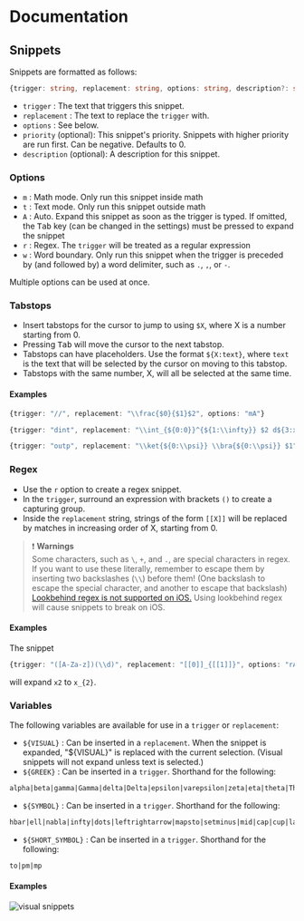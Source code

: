 # Documentation

## Snippets

Snippets are formatted as follows:

```typescript
{trigger: string, replacement: string, options: string, description?: string, priority?: number}
```

- `trigger` : The text that triggers this snippet.
- `replacement` : The text to replace the `trigger` with.
- `options` : See below.
- `priority` (optional): This snippet's priority. Snippets with higher priority are run first. Can be negative. Defaults to 0.
- `description` (optional): A description for this snippet.

### Options

- `m` : Math mode. Only run this snippet inside math
- `t` : Text mode. Only run this snippet outside math
- `A` : Auto. Expand this snippet as soon as the trigger is typed. If omitted, the <kbd>Tab</kbd> key (can be changed in the settings) must be pressed to expand the snippet
- `r` : Regex. The `trigger` will be treated as a regular expression
- `w` : Word boundary. Only run this snippet when the trigger is preceded by (and followed by) a word delimiter, such as `.`, `,`, or `-`.

Multiple options can be used at once.

### Tabstops

- Insert tabstops for the cursor to jump to using `$X`, where X is a number starting from 0.
- Pressing <kbd>Tab</kbd> will move the cursor to the next tabstop.
- Tabstops can have placeholders. Use the format `${X:text}`, where `text` is the text that will be selected by the cursor on moving to this tabstop.
- Tabstops with the same number, X, will all be selected at the same time.

#### Examples

```typescript
{trigger: "//", replacement: "\\frac{$0}{$1}$2", options: "mA"}

{trigger: "dint", replacement: "\\int_{${0:0}}^{${1:\\infty}} $2 d${3:x}", options: "mA"}

{trigger: "outp", replacement: "\\ket{${0:\\psi}} \\bra{${0:\\psi}} $1", options: "mA"}
```

### Regex

- Use the `r` option to create a regex snippet.
- In the `trigger`, surround an expression with brackets `()` to create a capturing group.
- Inside the `replacement` string, strings of the form `[[X]]` will be replaced by matches in increasing order of X, starting from 0.

> ❗ **Warnings**  
> Some characters, such as `\`, `+`, and `.`, are special characters in regex. If you want to use these literally, remember to escape them by inserting two backslashes (`\\`) before them! (One backslash to escape the special character, and another to escape that backslash)  
> [Lookbehind regex is not supported on iOS.](https://github.com/bicarlsen/obsidian_image_caption/issues/4#issuecomment-982982629) Using lookbehind regex will cause snippets to break on iOS.

#### Examples

The snippet

```typescript
{trigger: "([A-Za-z])(\\d)", replacement: "[[0]]_{[[1]]}", options: "rA"}
```

will expand `x2` to `x_{2}`.

### Variables

The following variables are available for use in a `trigger` or `replacement`:

- `${VISUAL}` : Can be inserted in a `replacement`. When the snippet is expanded, "${VISUAL}" is replaced with the current selection. (Visual snippets will not expand unless text is selected.)
- `${GREEK}` : Can be inserted in a `trigger`. Shorthand for the following:
  
 ```txt
 alpha|beta|gamma|Gamma|delta|Delta|epsilon|varepsilon|zeta|eta|theta|Theta|iota|kappa|lambda|Lambda|mu|nu|xi|Xi|pi|Pi|rho|sigma|Sigma|tau|upsilon|phi|Phi|chi|psi|Psi|omega|Omega
 ```

- `${SYMBOL}` : Can be inserted in a `trigger`. Shorthand for the following:

```txt
hbar|ell|nabla|infty|dots|leftrightarrow|mapsto|setminus|mid|cap|cup|land|lor|subseteq|subset|implies|impliedby|iff|exists|equiv|square|neq|geq|leq|gg|ll|sim|simeq|approx|propto|cdot|oplus|otimes|times|star|perp|det|exp|ln|log|partial
```

- `${SHORT_SYMBOL}` : Can be inserted in a `trigger`. Shorthand for the following:

```txt
to|pm|mp
```

#### Examples

![visual snippets](gifs/visual_snippets.gif)
